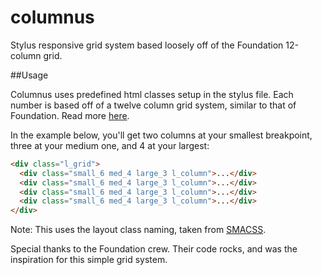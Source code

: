columnus
========

Stylus responsive grid system based loosely off of the Foundation 12-column grid.

##Usage

Columnus uses predefined html classes setup in the stylus file. Each number is based off of a twelve column grid system, similar to that of Foundation. Read more [here](http://foundation.zurb.com/docs/components/grid.html).

In the example below, you'll get two columns at your smallest breakpoint, three at your medium one, and 4 at your largest:

```html
<div class="l_grid">
  <div class="small_6 med_4 large_3 l_column">...</div>
  <div class="small_6 med_4 large_3 l_column">...</div>
  <div class="small_6 med_4 large_3 l_column">...</div>
  <div class="small_6 med_4 large_3 l_column">...</div>
</div>
```

Note: This uses the layout class naming, taken from [SMACSS](http://smacss.com/).

Special thanks to the Foundation crew. Their code rocks, and was the inspiration for this simple grid system.
